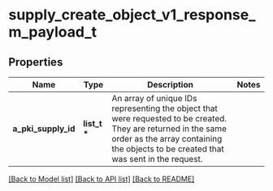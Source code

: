 # supply_create_object_v1_response_m_payload_t

## Properties
Name | Type | Description | Notes
------------ | ------------- | ------------- | -------------
**a_pki_supply_id** | **list_t \*** | An array of unique IDs representing the object that were requested to be created.  They are returned in the same order as the array containing the objects to be created that was sent in the request. | 

[[Back to Model list]](../README.md#documentation-for-models) [[Back to API list]](../README.md#documentation-for-api-endpoints) [[Back to README]](../README.md)


